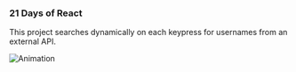 ### 21 Days of React

This project searches dynamically on each keypress for usernames from an external API.

![Animation](https://github.com/NikolaVekic/21-days-of-react/assets/55920607/7cfdc5f8-fd64-466a-aba5-1d69206b5818)


